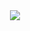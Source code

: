 
   　<p align="center">
  ![](komarev.com/sources/github-profile-views-counterlabel=♡+&color=B9FEC3)
